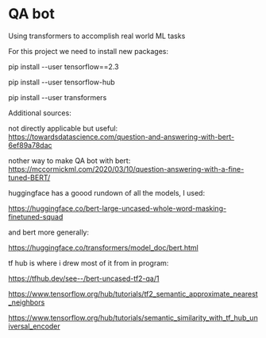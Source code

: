 # QA bot

Using transformers to accomplish real world ML tasks


For this project we need to install new packages:

pip install --user tensorflow==2.3

pip install --user tensorflow-hub

pip install --user transformers


Additional sources:

not directly applicable but useful: https://towardsdatascience.com/question-and-answering-with-bert-6ef89a78dac

nother way to make QA bot with bert: https://mccormickml.com/2020/03/10/question-answering-with-a-fine-tuned-BERT/

huggingface has a goood rundown of all the models, I used:

https://huggingface.co/bert-large-uncased-whole-word-masking-finetuned-squad

and bert more generally:

https://huggingface.co/transformers/model_doc/bert.html

tf hub is where i drew most of it from in program:

https://tfhub.dev/see--/bert-uncased-tf2-qa/1

https://www.tensorflow.org/hub/tutorials/tf2_semantic_approximate_nearest_neighbors

https://www.tensorflow.org/hub/tutorials/semantic_similarity_with_tf_hub_universal_encoder
